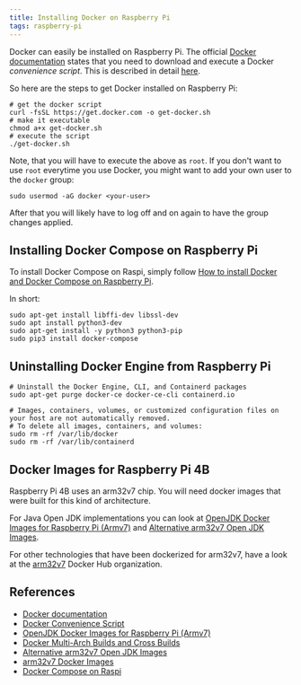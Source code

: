 ```yaml
---
title: Installing Docker on Raspberry Pi
tags: raspberry-pi
---
```


Docker can easily be installed on Raspberry Pi. The official [Docker documentation](https://docs.docker.com/engine/install/debian/#install-using-the-repository) states that you need to download and execute a Docker _convenience script_. This is described in detail [here](https://docs.docker.com/engine/install/debian/#install-using-the-convenience-script).

So here are the steps to get Docker installed on Raspberry Pi:

```shell
# get the docker script
curl -fsSL https://get.docker.com -o get-docker.sh
# make it executable
chmod a+x get-docker.sh
# execute the script
./get-docker.sh
```
Note, that you will have to execute the above as `root`. 
If you don't want to use `root` everytime you use Docker, you might want to add your own user to the `docker` group:

```shell
sudo usermod -aG docker <your-user>
```
After that you will likely have to log off and on again to have the group changes applied.

## Installing Docker Compose on Raspberry Pi

To install Docker Compose on Raspi, simply follow [How to install Docker and Docker Compose on Raspberry Pi](https://devdojo.com/bobbyiliev/how-to-install-docker-and-docker-compose-on-raspberry-pi).

In short:

```shell
sudo apt-get install libffi-dev libssl-dev
sudo apt install python3-dev
sudo apt-get install -y python3 python3-pip
sudo pip3 install docker-compose
```
## Uninstalling Docker Engine from Raspberry Pi

```shell
# Uninstall the Docker Engine, CLI, and Containerd packages
sudo apt-get purge docker-ce docker-ce-cli containerd.io

# Images, containers, volumes, or customized configuration files on your host are not automatically removed. 
# To delete all images, containers, and volumes:
sudo rm -rf /var/lib/docker
sudo rm -rf /var/lib/containerd
```
## Docker Images for Raspberry Pi 4B

Raspberry Pi 4B uses an arm32v7 chip. You will need docker images that were built for this kind of architecture.

For Java Open JDK implementations you can look at [OpenJDK Docker Images for Raspberry Pi (Armv7)](https://hub.docker.com/r/adoptopenjdk/openjdk11/tags?page=1&ordering=last_updated&name=armv7) and [Alternative arm32v7 Open JDK Images](https://hub.docker.com/r/arm32v7/adoptopenjdk).

For other technologies that have been dockerized for arm32v7, have a look at the [arm32v7](https://hub.docker.com/u/arm32v7) Docker Hub organization.
## References
* [Docker documentation](https://docs.docker.com/engine/install/debian/#install-using-the-repository)
* [Docker Convenience Script](https://docs.docker.com/engine/install/debian/#install-using-the-convenience-script)
* [OpenJDK Docker Images for Raspberry Pi (Armv7)](https://hub.docker.com/r/adoptopenjdk/openjdk11/tags?page=1&ordering=last_updated&name=armv7)
* [Docker Multi-Arch Builds and Cross Builds](https://docs.docker.com/docker-for-mac/multi-arch/)
* [Alternative arm32v7 Open JDK Images](https://hub.docker.com/r/arm32v7/adoptopenjdk)
* [arm32v7 Docker Images](https://hub.docker.com/u/arm32v7)
* [Docker Compose on Raspi](https://devdojo.com/bobbyiliev/how-to-install-docker-and-docker-compose-on-raspberry-pi)